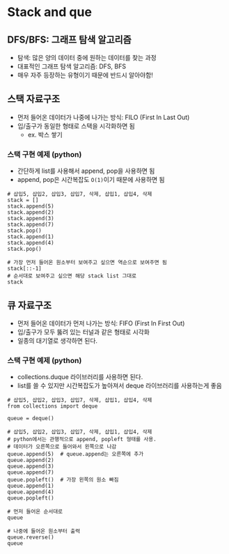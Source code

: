 # Stack and que

## DFS/BFS: 그래프 탐색 알고리즘

- 탐색: 많은 양의 데이터 중에 원하는 데이터를 찾는 과정
- 대표적인 그래프 탐색 알고리즘: DFS, BFS
- 매우 자주 등장하는 유형이기 때문에 반드시 알아야함!

## 스택 자료구조

- 먼저 들어온 데이터가 나중에 나가는 방식: FILO (First In Last Out)
- 입/출구가 동일한 형태로 스택을 시각화하면 됨
  - ex. 박스 쌓기

### 스택 구현 예제 (python)

- 간단하게 list를 사용해서 append, pop을 사용하면 됨
- append, pop은 시간복잡도 `O(1)`이기 때문에 사용하면 됨

```
# 삽입5, 삽입2, 삽입3, 삽입7, 삭제, 삽입1, 삽입4, 삭제
stack = []
stack.append(5)
stack.append(2)
stack.append(3)
stack.append(7)
stack.pop()
stack.append(1)
stack.append(4)
stack.pop()

# 가장 먼저 들어온 원소부터 보여주고 싶으면 역순으로 보여주면 됨
stack[::-1]
# 순서대로 보여주고 싶으면 해당 stack list 그대로
stack
```

## 큐 자료구조
- 먼저 들어온 데이터가 먼저 나가는 방식: FIFO (First In First Out)
- 입/출구가 모두 뚫려 있는 터널과 같은 형태로 시각화
- 일종의 대기열로 생각하면 된다.

### 스택 구현 예제 (python)

- collections.duque 라이브러리를 사용하면 된다.
- list를 쓸 수 있지만 시간복잡도가 높아져서 deque 라이브러리를 사용하는게 좋음

```
# 삽입5, 삽입2, 삽입3, 삽입7, 삭제, 삽입1, 삽입4, 삭제
from collections import deque

queue = deque()

# 삽입5, 삽입2, 삽입3, 삽입7, 삭제, 삽입1, 삽입4, 삭제
# python에서는 관행적으로 append, popleft 형태를 사용. 
# 데이터가 오른쪽으로 들어와서 왼쪽으로 나감
queue.append(5)  # queue.append는 오른쪽에 추가
queue.append(2)
queue.append(3)
queue.append(7)
queue.popleft()  # 가장 왼쪽의 원소 빠짐
queue.append(1)
queue.append(4)
queue.popleft()

# 먼저 들어온 순서대로
queue

# 나중에 들어온 원소부터 출력
queue.reverse()
queue
```




